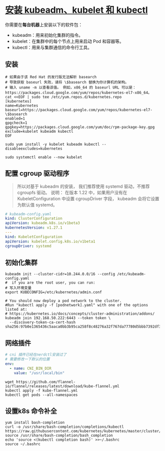 # [安装 kubeadm、kubelet 和 kubectl](https://kubernetes.io/zh-cn/docs/setup/production-environment/tools/kubeadm/install-kubeadm/)

你需要在**每台机器**上安装以下的软件包：

- kubeadm：用来初始化集群的指令。
- kubelet：在集群中的每个节点上用来启动 Pod 和容器等。
- kubectl：用来与集群通信的命令行工具。

## 安装

```shell
# 如果由于该 Red Hat 的发行版无法解析 basearch
# 导致获取 baseurl 失败，请将 \$basearch 替换为你计算机的架构。
# 输入 uname -m 以查看该值。 例如，x86_64 的 baseurl URL 可以是：https://packages.cloud.google.com/yum/repos/kubernetes-el7-x86_64。
cat <<EOF | sudo tee /etc/yum.repos.d/kubernetes.repo
[kubernetes]
name=Kubernetes
baseurl=https://packages.cloud.google.com/yum/repos/kubernetes-el7-\$basearch
enabled=1
gpgcheck=1
gpgkey=https://packages.cloud.google.com/yum/doc/rpm-package-key.gpg
exclude=kubelet kubeadm kubectl
EOF

sudo yum install -y kubelet kubeadm kubectl --disableexcludes=kubernetes

sudo systemctl enable --now kubelet

```

## 配置 cgroup 驱动程序

> 所以对基于 kubeadm 的安装， 我们推荐使用 systemd 驱动，不推荐 cgroupfs 驱动。
> 说明： 在版本 1.22 中，如果用户没有在 KubeletConfiguration 中设置 cgroupDriver 字段， kubeadm 会将它设置为默认值 systemd。

```yaml
# kubeadm-config.yaml
kind: ClusterConfiguration
apiVersion: kubeadm.k8s.io/v1beta3
kubernetesVersion: v1.27.1
---
kind: KubeletConfiguration
apiVersion: kubelet.config.k8s.io/v1beta1
cgroupDriver: systemd

```

## 初始化集群

```shell
kubeadm init --cluster-cidr=10.244.0.0/16 --config /etc/kubeadm-config.yaml
#  if you are the root user, you can run:
# 写入环境变量
export KUBECONFIG=/etc/kubernetes/admin.conf

# You should now deploy a pod network to the cluster.
#Run "kubectl apply -f [podnetwork].yaml" with one of the options listed at:
# https://kubernetes.io/docs/concepts/cluster-administration/addons/
kubeadm join 192.168.50.222:6443 --token token \
  --discovery-token-ca-cert-hash sha256:97b0e1365436c5aaca0bb3b95ca258f8c48276a32f767da77780d5bbb7392df3

```

## 网络插件

```yaml
# cni 插件已经在nerdctl安装过了
# 需要修改一下默认的位置
env:
  - name: CNI_BIN_DIR
    value: "/usr/local/bin"
```

```shell
wget https://github.com/flannel-io/flannel/releases/latest/download/kube-flannel.yml
kubectl apply -f kube-flannel.yml
kubectl get pods --all-namespaces

```

## 设置k8s 命令补全

```shell
yum install bash-completion
curl -o /usr/share/bash-completion/completions/kubectl https://raw.githubusercontent.com/kubernetes/kubernetes/master/cluster/kubectl.sh
source /usr/share/bash-completion/bash_completion
echo 'source <(kubectl completion bash)' >>~/.bashrc
source ~/.bashrc
```

